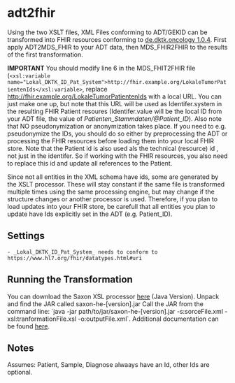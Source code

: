 # adt2fhir

Using the two XSLT files, XML Files conforming to ADT/GEKID can be transformed into FHIR resources conforming to [de.dktk.oncology 1.0.4](https://simplifier.net/packages/de.dktk.oncology/1.0.4).
First apply ADT2MDS_FHIR to your ADT data, then MDS_FHIR2FHIR to the results of the first transformation.

**IMPORTANT**
You should modify line 6 in the MDS_FHIT2FHIR file (```<xsl:variable name="Lokal_DKTK_ID_Pat_System">http://fhir.example.org/LokaleTumorPatientenIds</xsl:variable>```, replace http://fhir.example.org/LokaleTumorPatientenIds
with a local URL. You can just make one up, but note that this URL will be used as Identifer.system in the resulting FHIR Patient resoures (Identifer.value will be the local ID from your ADT file, the value of *Patienten_Stammdaten/@Patient_ID*).
Also note that NO pseudonymization or anonymization takes place. If you need to e.g. pseudonymize the IDs, you should do so either by preprocessing the ADT or processing the FHIR resources before loading them into your local FHIR store. Note that the Patient id is also used als the technical (resource) id , not just in the identifer.
So if working with the FHIR resources, you also need to replace this id and update all references to the Patient.

Since not all entities in the XML schema have ids, some are generated by the XSLT processor. These will stay constant if the same file is transformed multiple times using the same processing engine, but may change if the structure
changes or another processor is used. Therefore, if you plan to load updates into your FHIR store, be carefull that all entities you plan to update have Ids explicitly set in the ADT (e.g. Patient_ID).

## Settings
    - _Lokal_DKTK_ID_Pat_System_ needs to conform to https://www.hl7.org/fhir/datatypes.html#uri

## Running the Transformation
You can download the Saxon XSL processor [here](http://saxon.sourceforge.net/#F10HE) (Java Version). Unpack and find the JAR called saxon-he-[version].jar 
Call the JAR from the command line: ´java -jar path/to/jar/saxon-he-[version].jar -s:sorceFile.xml -xsl:tranformationFile.xsl -o:outputFile.xml`. Additional documentation can be found [here](https://www.saxonica.com/documentation/index.html#!using-xsl/commandline).
	
## Notes

Assumes: Patient, Sample, Diagnose alwaays have an Id, other Ids are optional.